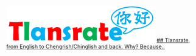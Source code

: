 ![alt text](img/tlansrate.png)
[## Tlansrate, from English to Chengrish/Chinglish and back. Why? Because..](http://picnicprojects.com/tlansrate/)
